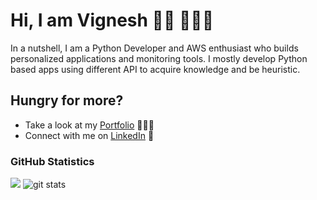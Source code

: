 <!--### Hi there 👋

**thevickypedia/thevickypedia** is a ✨ _special_ ✨ repository because its `README.md` (this file) appears on your GitHub profile.

Here are some ideas to get you started:

- 🔭 I’m currently working on ...
- 🌱 I’m currently learning ...
- 👯 I’m looking to collaborate on ...
- 🤔 I’m looking for help with ...
- 💬 Ask me about ...
- 📫 How to reach me: ...
- 😄 Pronouns: ...
- ⚡ Fun fact: ...
-->

# Hi, I am Vignesh 👋🏻 👨🏻‍💻

In a nutshell, I am a Python Developer and AWS enthusiast who builds personalized applications and monitoring tools. I mostly develop Python based apps using different API to acquire knowledge and be heuristic.

## Hungry for more?
- Take a look at my <a href="https://thevickypedia.com/"> Portfolio</a> 👨🏻‍💻
- Connect with me on <a href="https://www.linkedin.com/in/vignesh-sivanandha-rao/">LinkedIn</a> 💼

### GitHub Statistics
<img src="https://www.google.com/url?sa=i&url=https%3A%2F%2Fgithub.com%2Flogos&psig=AOvVaw2sB0a2bfH3xHoli9RxPosb&ust=1596113877434000&source=images&cd=vfe&ved=0CAIQjRxqFwoTCKiGt9vB8uoCFQAAAAAdAAAAABAG">

<img src="https://github-readme-stats.vercel.app/api/?username=thevickypedia" alt="git stats">
